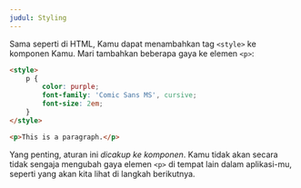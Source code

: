 ```yaml
---
judul: Styling
---
```


Sama seperti di HTML, Kamu dapat menambahkan tag `<style>` ke komponen Kamu. Mari tambahkan beberapa gaya ke elemen `<p>`:

```html
<style>
	p {
		color: purple;
		font-family: 'Comic Sans MS', cursive;
		font-size: 2em;
	}
</style>

<p>This is a paragraph.</p>
```

Yang penting, aturan ini *dicakup ke komponen*. Kamu tidak akan secara tidak sengaja mengubah gaya elemen `<p>` di tempat lain dalam aplikasi-mu, seperti yang akan kita lihat di langkah berikutnya.